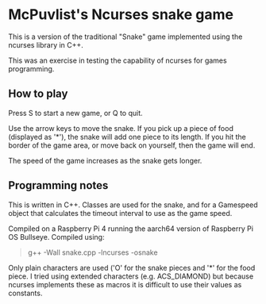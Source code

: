 McPuvlist's Ncurses snake game
==============================

This is a version of the traditional "Snake" game implemented 
using the ncurses library in C++.

This was an exercise in testing the capability of ncurses for
games programming.

How to play
-----------

Press S to start a new game, or Q to quit.

Use the arrow keys to move the snake. If you pick up a piece of 
food (displayed as '*'), the snake will add one piece to its length.
If you hit the border of the game area, or move back on yourself, then
the game will end.

The speed of the game increases as the snake gets longer.

Programming notes
-----------------

This is written in C++. Classes are used for the snake, and for a Gamespeed object
that calculates the timeout interval to use as the game speed.

Compiled on a Raspberry Pi 4 running the aarch64 version of Raspberry Pi OS Bullseye.
Compiled using:  
>g++ -Wall snake.cpp -lncurses -osnake

Only plain characters are used ('O' for the snake pieces and '*' for the food piece.
I tried using extended characters (e.g. ACS_DIAMOND) but because ncurses implements
these as macros it is difficult to use their values as constants.
